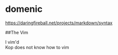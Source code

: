 # domenic

https://daringfireball.net/projects/markdown/syntax

##The Vim

I vim'd  
Kop does not know how to vim  

